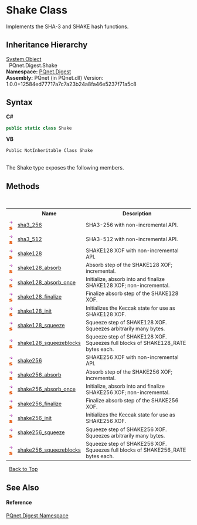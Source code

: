 # Shake Class
 

Implements the SHA-3 and SHAKE hash functions.


## Inheritance Hierarchy
<a href="https://docs.microsoft.com/dotnet/api/system.object" target="_blank" rel="noopener noreferrer">System.Object</a><br />&nbsp;&nbsp;PQnet.Digest.Shake<br />
**Namespace:**&nbsp;<a href="21efb5f0-8611-9eaa-4575-81fa5c4164b4.md">PQnet.Digest</a><br />**Assembly:**&nbsp;PQnet (in PQnet.dll) Version: 1.0.0+12584ed77717a7c7a23b24a8fa46e5237f71a5c8

## Syntax

**C#**<br />
``` C#
public static class Shake
```

**VB**<br />
``` VB
Public NotInheritable Class Shake
```

<br />
The Shake type exposes the following members.


## Methods
&nbsp;<table><tr><th></th><th>Name</th><th>Description</th></tr><tr><td>![Public method](media/pubmethod.gif "Public method")![Static member](media/static.gif "Static member")</td><td><a href="730a6a71-cbaf-cd1d-f21a-d838fe0c0374.md">sha3_256</a></td><td>
SHA3-256 with non-incremental API.</td></tr><tr><td>![Public method](media/pubmethod.gif "Public method")![Static member](media/static.gif "Static member")</td><td><a href="2811cffe-1c92-243b-eabe-ca810d553625.md">sha3_512</a></td><td>
SHA3-512 with non-incremental API.</td></tr><tr><td>![Public method](media/pubmethod.gif "Public method")![Static member](media/static.gif "Static member")</td><td><a href="c2d5d574-7be9-8787-55fb-275e2335898d.md">shake128</a></td><td>
SHAKE128 XOF with non-incremental API.</td></tr><tr><td>![Public method](media/pubmethod.gif "Public method")![Static member](media/static.gif "Static member")</td><td><a href="618a82f2-8aa9-308f-a92b-bda5306e0e62.md">shake128_absorb</a></td><td>
Absorb step of the SHAKE128 XOF; incremental.</td></tr><tr><td>![Public method](media/pubmethod.gif "Public method")![Static member](media/static.gif "Static member")</td><td><a href="305b768a-2a78-ce6a-28ba-513b3166fa95.md">shake128_absorb_once</a></td><td>
Initialize, absorb into and finalize SHAKE128 XOF; non-incremental.</td></tr><tr><td>![Public method](media/pubmethod.gif "Public method")![Static member](media/static.gif "Static member")</td><td><a href="9917af63-5265-68d8-dfaf-297c15dd23a9.md">shake128_finalize</a></td><td>
Finalize absorb step of the SHAKE128 XOF.</td></tr><tr><td>![Public method](media/pubmethod.gif "Public method")![Static member](media/static.gif "Static member")</td><td><a href="aafdfe44-67cf-7b6f-c062-8b11fd99b4e6.md">shake128_init</a></td><td>
Initializes the Keccak state for use as SHAKE128 XOF.</td></tr><tr><td>![Public method](media/pubmethod.gif "Public method")![Static member](media/static.gif "Static member")</td><td><a href="f344fd3e-8d5c-a957-12a7-fc0813c3304a.md">shake128_squeeze</a></td><td>
Squeeze step of SHAKE128 XOF. Squeezes arbitrarily many bytes.</td></tr><tr><td>![Public method](media/pubmethod.gif "Public method")![Static member](media/static.gif "Static member")</td><td><a href="8fa6fa53-5c96-ce3b-5d5b-4a7979b633c8.md">shake128_squeezeblocks</a></td><td>
Squeeze step of SHAKE128 XOF. Squeezes full blocks of SHAKE128_RATE bytes each.</td></tr><tr><td>![Public method](media/pubmethod.gif "Public method")![Static member](media/static.gif "Static member")</td><td><a href="bef3bc7f-699e-2d30-9043-64afe5a2338f.md">shake256</a></td><td>
SHAKE256 XOF with non-incremental API.</td></tr><tr><td>![Public method](media/pubmethod.gif "Public method")![Static member](media/static.gif "Static member")</td><td><a href="fe7988e6-7551-3e53-ef1c-f69cc5871601.md">shake256_absorb</a></td><td>
Absorb step of the SHAKE256 XOF; incremental.</td></tr><tr><td>![Public method](media/pubmethod.gif "Public method")![Static member](media/static.gif "Static member")</td><td><a href="63a2917f-b2a1-5a57-a579-e638b5654c6c.md">shake256_absorb_once</a></td><td>
Initialize, absorb into and finalize SHAKE256 XOF; non-incremental.</td></tr><tr><td>![Public method](media/pubmethod.gif "Public method")![Static member](media/static.gif "Static member")</td><td><a href="40c825c8-9b86-d394-674e-db4e37039ebb.md">shake256_finalize</a></td><td>
Finalize absorb step of the SHAKE256 XOF.</td></tr><tr><td>![Public method](media/pubmethod.gif "Public method")![Static member](media/static.gif "Static member")</td><td><a href="a6a01372-1270-e6c6-66f0-8385dc5dc358.md">shake256_init</a></td><td>
Initializes the Keccak state for use as SHAKE256 XOF.</td></tr><tr><td>![Public method](media/pubmethod.gif "Public method")![Static member](media/static.gif "Static member")</td><td><a href="4d858a9f-5092-9c5c-4490-ac156c6f65b6.md">shake256_squeeze</a></td><td>
Squeeze step of SHAKE256 XOF. Squeezes arbitrarily many bytes.</td></tr><tr><td>![Public method](media/pubmethod.gif "Public method")![Static member](media/static.gif "Static member")</td><td><a href="31863ef0-fc30-67c8-db60-1749d47a5aa5.md">shake256_squeezeblocks</a></td><td>
Squeeze step of SHAKE256 XOF. Squeezes full blocks of SHAKE256_RATE bytes each.</td></tr></table>&nbsp;
<a href="#shake-class">Back to Top</a>

## See Also


#### Reference
<a href="21efb5f0-8611-9eaa-4575-81fa5c4164b4.md">PQnet.Digest Namespace</a><br />